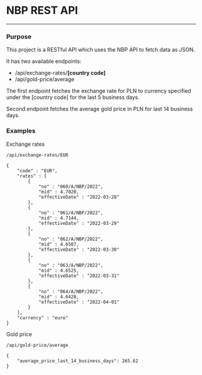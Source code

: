 # NBP REST API
___
### Purpose
This project is a RESTful API which uses the NBP API to fetch data as JSON.

It has two available endpoints:
- /api/exchange-rates/<b>[country code]</b>
- /api/gold-price/average

The first endpoint fetches the exchange rate for PLN to currency specified under the [country code] for the last 5 business days.

Second endpoint fetches the average gold price in PLN for last 14 business days.

### Examples

Exchange rates

    /api/exchange-rates/EUR
    
    {
        "code" : "EUR",
        "rates" : [
            {
                "no" : "060/A/NBP/2022",
                "mid" : 4.7020,
                "effectiveDate" : "2022-03-28"
            }, 
            {
                "no" : "061/A/NBP/2022",
                "mid" : 4.7144,
                "effectiveDate" : "2022-03-29"
            },
            {
                "no" : "062/A/NBP/2022",
                "mid" : 4.6507,
                "effectiveDate" : "2022-03-30"
            },
            {
                "no" : "063/A/NBP/2022",
                "mid" : 4.6525,
                "effectiveDate" : "2022-03-31"
            },
            {
                "no" : "064/A/NBP/2022",
                "mid" : 4.6428,
                "effectiveDate" : "2022-04-01"
            }
        ],
        "currency" : "euro"
    }

Gold price

    /api/gold-price/average

    {
        "average_price_last_14_business_days": 265.62
    }
